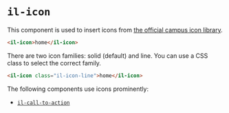# `il-icon`

This component is used to insert icons from [the official campus icon library](../../css/icons/README.md).

```html
<il-icon>home</il-icon>
```

There are two icon families: solid (default) and line. You can use a CSS class to select the correct family.

```html
<il-icon class="il-icon-line">home</il-icon>
```

The following components use icons prominently:

* [`il-call-to-action`](../il-call-to-action/README.md)